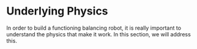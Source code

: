 # Underlying Physics

In order to build a functioning balancing robot, it is really important to understand the physics that make it work. In this section, we will address this.

